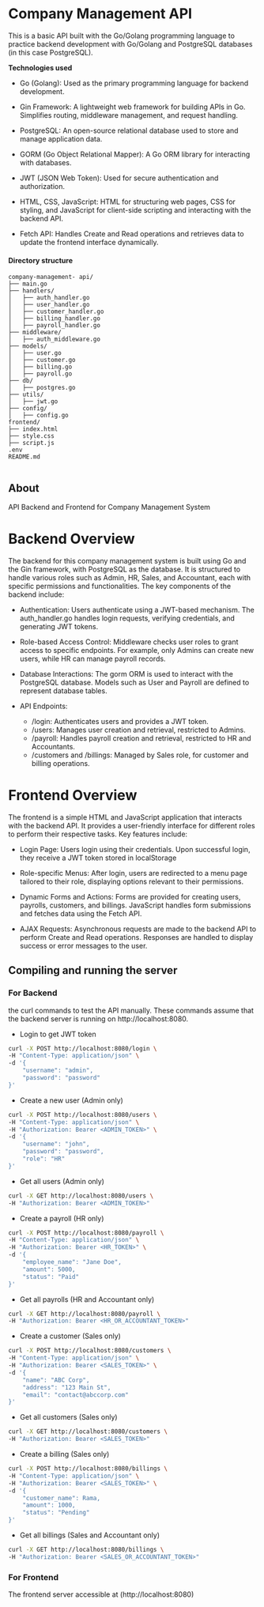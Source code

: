 # Company Management API


This is a basic API built with the Go/Golang programming language to practice backend development with Go/Golang and  PostgreSQL databases (in this case PostgreSQL).


**Technologies used**

- Go (Golang): Used as the primary programming language for backend development.
- Gin Framework: A lightweight web framework for building APIs in Go. Simplifies routing, middleware management, and request handling.

- PostgreSQL: An open-source relational database used to store and manage application data.
- GORM (Go Object Relational Mapper): A Go ORM library for interacting with databases.
- JWT (JSON Web Token): Used for secure authentication and authorization.
- HTML, CSS, JavaScript: HTML for structuring web pages, CSS for styling, and JavaScript for client-side scripting and interacting with the backend API.

- Fetch API: Handles Create and Read operations and retrieves data to update the frontend interface dynamically.


#### Directory structure

```
company-management- api/
├── main.go
├── handlers/
│   ├── auth_handler.go
│   ├── user_handler.go
│   ├── customer_handler.go
│   ├── billing_handler.go
│   ├── payroll_handler.go
├── middleware/
│   ├── auth_middleware.go
├── models/
│   ├── user.go
│   ├── customer.go
│   ├── billing.go
│   ├── payroll.go
├── db/
│   ├── postgres.go
├── utils/
│   ├── jwt.go
├── config/
│   ├── config.go
frontend/
├── index.html
├── style.css
├── script.js
.env
README.md


```

## About 

API Backend and Frontend for Company Management System

# Backend Overview

The backend for this company management system is built using Go and the Gin framework, with PostgreSQL as the database. It is structured to handle various roles such as Admin, HR, Sales, and Accountant, each with specific permissions and functionalities. The key components of the backend include:

- Authentication: Users authenticate using a JWT-based mechanism. The auth_handler.go handles login requests, verifying credentials, and generating JWT tokens.

- Role-based Access Control: Middleware checks user roles to grant access to specific endpoints. For example, only Admins can create new users, while HR can manage payroll records.

- Database Interactions: The gorm ORM is used to interact with the PostgreSQL database. Models such as User and Payroll are defined to represent database tables.

- API Endpoints:

    - /login: Authenticates users and provides a JWT token.
    - /users: Manages user creation and retrieval, restricted to Admins.
    - /payroll: Handles payroll creation and retrieval, restricted to HR and Accountants.
    - /customers and /billings: Managed by Sales role, for customer and billing operations.


# Frontend Overview

The frontend is a simple HTML and JavaScript application that interacts with the backend API. It provides a user-friendly interface for different roles to perform their respective tasks. Key features include:

- Login Page: Users login using their credentials. Upon successful login, they receive a JWT token stored in localStorage

- Role-specific Menus: After login, users are redirected to a menu page tailored to their role, displaying options relevant to their permissions.

- Dynamic Forms and Actions: Forms are provided for creating users, payrolls, customers, and billings. JavaScript handles form submissions and fetches data using the Fetch API.

- AJAX Requests: Asynchronous requests are made to the backend API to perform Create and Read operations. Responses are handled to display success or error messages to the user.



## Compiling and running the server

### For Backend

the curl commands to test the API manually. These commands assume that the backend server is running on http://localhost:8080.

- Login to get JWT token

```bash
curl -X POST http://localhost:8080/login \
-H "Content-Type: application/json" \
-d '{
    "username": "admin",
    "password": "password"
}'

```

- Create a new user (Admin only)

```bash
curl -X POST http://localhost:8080/users \
-H "Content-Type: application/json" \
-H "Authorization: Bearer <ADMIN_TOKEN>" \
-d '{
    "username": "john",
    "password": "password",
    "role": "HR"
}'

```

- Get all users (Admin only)

```bash
curl -X GET http://localhost:8080/users \
-H "Authorization: Bearer <ADMIN_TOKEN>"

```

- Create a payroll (HR only)

```bash
curl -X POST http://localhost:8080/payroll \
-H "Content-Type: application/json" \
-H "Authorization: Bearer <HR_TOKEN>" \
-d '{
    "employee_name": "Jane Doe",
    "amount": 5000,
    "status": "Paid"
}'

```

- Get all payrolls (HR and Accountant only)

```bash
curl -X GET http://localhost:8080/payroll \
-H "Authorization: Bearer <HR_OR_ACCOUNTANT_TOKEN>"

```

- Create a customer (Sales only)

```bash
curl -X POST http://localhost:8080/customers \
-H "Content-Type: application/json" \
-H "Authorization: Bearer <SALES_TOKEN>" \
-d '{
    "name": "ABC Corp",
    "address": "123 Main St",
    "email": "contact@abccorp.com"
}'

```

- Get all customers (Sales only)

```bash
curl -X GET http://localhost:8080/customers \
-H "Authorization: Bearer <SALES_TOKEN>"

```

- Create a billing (Sales only)

```bash
curl -X POST http://localhost:8080/billings \
-H "Content-Type: application/json" \
-H "Authorization: Bearer <SALES_TOKEN>" \
-d '{
    "customer_name": Rama,
    "amount": 1000,
    "status": "Pending"
}'

```

- Get all billings (Sales and Accountant only)

```bash
curl -X GET http://localhost:8080/billings \
-H "Authorization: Bearer <SALES_OR_ACCOUNTANT_TOKEN>"

```


### For Frontend

The frontend server accessible at (http://localhost:8080)

